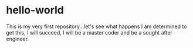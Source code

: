 # hello-world
This is my very first repository...let's see what happens
I am determined to get this, I will succeed, I will be a master coder and be a sought after engineer.

